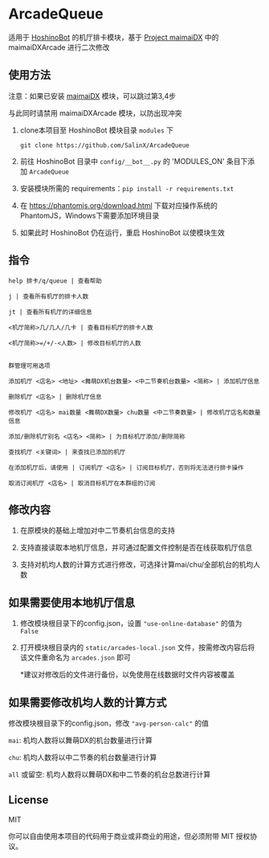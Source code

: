 # ArcadeQueue

适用于 [HoshinoBot](https://github.com/Ice9Coffee/HoshinoBot) 的机厅排卡模块，基于 [Project maimaiDX](https://github.com/Yuri-YuzuChaN/maimaiDX) 中的 maimaiDXArcade 进行二次修改

## 使用方法

注意：如果已安装 [maimaiDX](https://github.com/Yuri-YuzuChaN/maimaiDX) 模块，可以跳过第3,4步

与此同时请禁用 maimaiDXArcade 模块，以防出现冲突

1. clone本项目至 HoshinoBot 模块目录 `modules` 下

    ``` git
    git clone https://github.com/SalinX/ArcadeQueue
    ```

2. 前往 HoshinoBot 目录中 `config/__bot__.py` 的 'MODULES_ON' 条目下添加 `ArcadeQueue`

3. 安装模块所需的 requirements：`pip install -r requirements.txt`

4. 在 https://phantomjs.org/download.html 下载对应操作系统的 PhantomJS，Windows下需要添加环境目录

5. 如果此时 HoshinoBot 仍在运行，重启 HoshinoBot 以使模块生效

## 指令

    help 排卡/q/queue | 查看帮助

    j | 查看所有机厅的排卡人数

    jt | 查看所有机厅的详细信息

    <机厅简称>几/几人/几卡 | 查看目标机厅的排卡人数

    <机厅简称>=/+/-<人数> | 修改目标机厅的人数


    群管理可用选项

    添加机厅 <店名> <地址> <舞萌DX机台数量> <中二节奏机台数量> <简称> | 添加机厅信息

    删除机厅 <店名> | 删除机厅信息

    修改机厅 <店名> mai数量 <舞萌DX数量> chu数量 <中二节奏数量> | 修改机厅店名和数量信息

    添加/删除机厅别名 <店名> <简称> | 为目标机厅添加/删除简称

    查找机厅 <关键词> | 来查找已添加的机厅

    在添加机厅后，请使用 | 订阅机厅 <店名> | 订阅目标机厅，否则将无法进行排卡操作

    取消订阅机厅 <店名> | 取消目标机厅在本群组的订阅

## 修改内容

1. 在原模块的基础上增加对中二节奏机台信息的支持

2. 支持直接读取本地机厅信息，并可通过配置文件控制是否在线获取机厅信息

3. 支持对机均人数的计算方式进行修改，可选择计算mai/chu/全部机台的机均人数

## 如果需要使用本地机厅信息

1. 修改模块根目录下的config.json，设置 `"use-online-database"` 的值为 `False`

2. 打开模块根目录内的 `static/arcades-local.json` 文件，按需修改内容后将该文件重命名为 `arcades.json` 即可

   *建议对修改后的文件进行备份，以免使用在线数据时文件内容被覆盖

## 如果需要修改机均人数的计算方式

修改模块根目录下的config.json，修改 `"avg-person-calc"` 的值

`mai`: 机均人数将以舞萌DX的机台数量进行计算

`chu`: 机均人数将以中二节奏的机台数量进行计算

`all` 或留空: 机均人数将以舞萌DX和中二节奏的机台总数进行计算

## License

MIT

你可以自由使用本项目的代码用于商业或非商业的用途，但必须附带 MIT 授权协议。